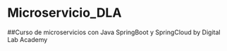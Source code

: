 # Microservicio_DLA
##Curso de microservicios con Java SpringBoot y SpringCloud by Digital Lab Academy

